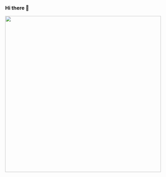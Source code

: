 ### Hi there 👋

<div style="width:100%;height:0;padding-bottom:100%;position:relative;"><img src="https://giphy.com/embed/sfVCHVKeF4xsT02LMZ" width="100%" height="100%" style="position:absolute" frameBorder="0" class="giphy-embed" allowFullScreen></img>

<!--
**snew430/snew430** is a ✨ _special_ ✨ repository because its `README.md` (this file) appears on your GitHub profile.

Here are some ideas to get you started:

- 🔭 I’m currently working on ...
- 🌱 I’m currently learning ...
- 👯 I’m looking to collaborate on ...
- 🤔 I’m looking for help with ...
- 💬 Ask me about ...
- 📫 How to reach me: ...
- 😄 Pronouns: ...
- ⚡ Fun fact: ...
-->

